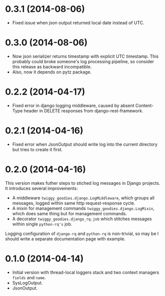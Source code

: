 0.3.1 (2014-08-06)
==================

* Fixed issue when json output returned local date instead of UTC.

0.3.0 (2014-08-06)
==================

* Now json serializer returns timestamp with explicit UTC timestamp.
  This probably could broke someone's log processing pipeline, so
  consider this release as backward incompatible.
* Also, now it depends on pytz package.

0.2.2 (2014-04-17)
==================

  * Fixed error in django logging middleware, caused by absent
    Content-Type header in DELETE responses from django-rest-framework.

0.2.1 (2014-04-16)
==================

  * Fixed error when JsonOutput should write log into the current directory
    but tries to create it first.

0.2.0 (2014-04-16)
==================

This version makes futher steps to stiched log messages in
Django projects. It introduces several improvements:

  * A middleware `twiggy_goodies.django.LogMiddleware`, which groups all messages,
    logged within same http request-response cycle.
  * A mixin for management commands `twiggy_goodies.django.LogMixin`, which does
    same thing but for management commands.
  * A decorator `twiggy_goodies.django_rq.job` which stitches messages within
    single `python-rq's` job.

Logging configuration of `django-rq` and `python-rq` is non-trivial, so may be
I should write a separate documentation page with example.

0.1.0 (2014-04-14)
==================

  * Initial version with thread-local loggers stack
    and two context managers `fields` and `name`.
  * SysLogOutput.
  * JsonOutput.
